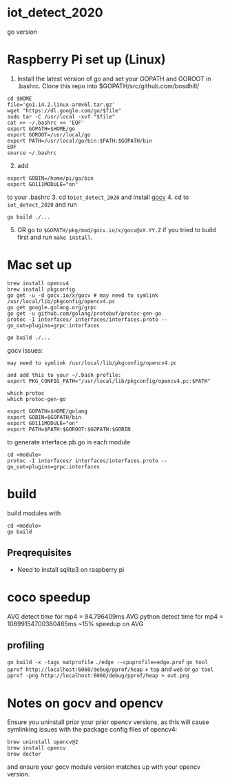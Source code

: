 # iot_detect_2020
go version

# Raspberry Pi set up (Linux)
1. Install the latest version of go and set your GOPATH and GOROOT in .bashrc. Clone this repo into $GOPATH/src/github.com/bosdhill/
```
cd $HOME
file='go1.14.2.linux-armv6l.tar.gz'
wget "https://dl.google.com/go/$file"
sudo tar -C /usr/local -xvf "$file"
cat >> ~/.bashrc << 'EOF'
export GOPATH=$HOME/go
export GOROOT=/usr/local/go
export PATH=/usr/local/go/bin:$PATH:$GOPATH/bin
EOF
source ~/.bashrc
```
2. add
```
export GOBIN=/home/pi/go/bin
export GO111MODULE="on"
```
to your .bashrc
3. cd to`iot_detect_2020` and install [gocv](https://gocv.io/getting-started/linux/)
4. cd to `iot_detect_2020` and run
```
go build ./...
```
5. OR go to `$GOPATH/pkg/mod/gocv.io/x/gocv@vX.YY.Z` if you tried to build first and run `make install`.

# Mac set up
```
brew install opencv4
brew install pkgconfig
go get -u -d gocv.io/x/gocv # may need to symlink /usr/local/lib/pkgconfig/opencv4.pc
go get google.golang.org/grpc
go get -u github.com/golang/protobuf/protoc-gen-go
protoc -I interfaces/ interfaces/interfaces.proto --go_out=plugins=grpc:interfaces

go build ./...
```

gocv issues:
```
may need to symlink /usr/local/lib/pkgconfig/opencv4.pc

and add this to your ~/.bash_profile:
export PKG_CONFIG_PATH="/usr/local/lib/pkgconfig/opencv4.pc:$PATH"
```

```
which protoc
which protoc-gen-go

export GOPATH=$HOME/golang
export GOBIN=$GOPATH/bin
export GO111MODULE="on"
export PATH=$PATH:$GOROOT:$GOPATH:$GOBIN
```

to generate interface.pb.go in each module
```
cd <module>
protoc -I interfaces/ interfaces/interfaces.proto --go_out=plugins=grpc:interfaces
```

# build

build modules with
```
cd <module>
go build
```


## Preqrequisites
- Need to install sqlite3 on raspberry pi
# coco speedup
AVG detect time for mp4 = 94.796409ms
AVG python detect time for mp4 = 10899154700380465ms
~15% speedup on AVG

## profiling
`go build -x -tags matprofile`
`./edge --cpuprofile=edge.prof`
`go tool pprof http://localhost:6060/debug/pprof/heap` + `top` and `web` or
`go tool pprof -png http://localhost:6060/debug/pprof/heap > out.png`


# Notes on gocv and opencv

Ensure you uninstall prior your prior opencv versions, as this will cause symlinking issues
with the package config files of opencv4:
```
brew uninstall opencv@2
brew install opencv
brew doctor
```
and ensure your gocv module version matches up with your opencv version.